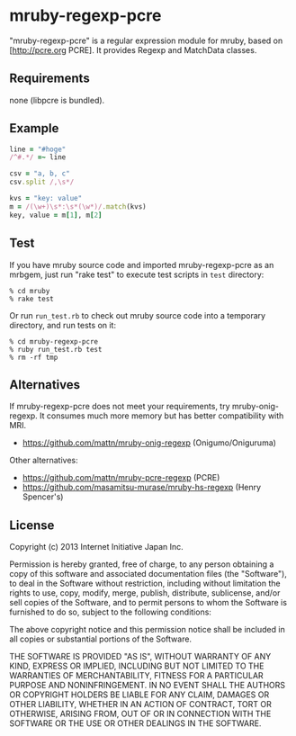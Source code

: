 mruby-regexp-pcre
=================

"mruby-regexp-pcre" is a regular expression module for mruby, based on
[http://pcre.org PCRE].
It provides Regexp and MatchData classes.


## Requirements

none (libpcre is bundled).


## Example

```Ruby
line = "#hoge"
/^#.*/ =~ line

csv = "a, b, c"
csv.split /,\s*/

kvs = "key: value"
m = /(\w+)\s*:\s*(\w*)/.match(kvs)
key, value = m[1], m[2]
```

## Test
If you have mruby source code and imported mruby-regexp-pcre as an mrbgem,
just run "rake test" to execute test scripts in ``test`` directory:
```
% cd mruby
% rake test
```

Or run ``run_test.rb`` to check out mruby source code into a temporary directory,
and run tests on it:
```
% cd mruby-regexp-pcre
% ruby run_test.rb test
% rm -rf tmp
```

## Alternatives
If mruby-regexp-pcre does not meet your requirements, try mruby-onig-regexp.
It consumes much more memory but has better compatibility with MRI.

- https://github.com/mattn/mruby-onig-regexp (Onigumo/Oniguruma)

Other alternatives:

- https://github.com/mattn/mruby-pcre-regexp (PCRE)
- https://github.com/masamitsu-murase/mruby-hs-regexp (Henry Spencer's)


## License

Copyright (c) 2013 Internet Initiative Japan Inc.

Permission is hereby granted, free of charge, to any person obtaining a 
copy of this software and associated documentation files (the "Software"), 
to deal in the Software without restriction, including without limitation 
the rights to use, copy, modify, merge, publish, distribute, sublicense, 
and/or sell copies of the Software, and to permit persons to whom the 
Software is furnished to do so, subject to the following conditions:

The above copyright notice and this permission notice shall be included in 
all copies or substantial portions of the Software.

THE SOFTWARE IS PROVIDED "AS IS", WITHOUT WARRANTY OF ANY KIND, EXPRESS OR 
IMPLIED, INCLUDING BUT NOT LIMITED TO THE WARRANTIES OF MERCHANTABILITY, 
FITNESS FOR A PARTICULAR PURPOSE AND NONINFRINGEMENT. IN NO EVENT SHALL THE 
AUTHORS OR COPYRIGHT HOLDERS BE LIABLE FOR ANY CLAIM, DAMAGES OR OTHER 
LIABILITY, WHETHER IN AN ACTION OF CONTRACT, TORT OR OTHERWISE, ARISING 
FROM, OUT OF OR IN CONNECTION WITH THE SOFTWARE OR THE USE OR OTHER 
DEALINGS IN THE SOFTWARE.
